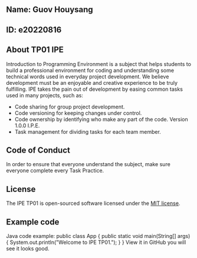 ## Name: Guov Houysang
## ID: e20220816

## About TP01 IPE
Introduction to Programming Environment is a subject that helps students to build a professional environment for coding and understanding some technical words used in everyday project development. We believe development must be an enjoyable and creative experience to be truly fulfilling. IPE takes the pain out of development by easing common tasks used in many projects, such as:
- Code sharing for group project development.
- Code versioning for keeping changes under control.
- Code ownership by identifying who make any part of the code.
Version 1.0.0 I.P.E.
- Task management for dividing tasks for each team member.
## Code of Conduct
In order to ensure that everyone understand the subject, make sure everyone complete every Task Practice.
## License
The IPE TP01 is open-sourced software licensed under the [MIT license](https://opensource.org/licenses/MIT).
## Example code
Java code example:
public class App {
public static void main(String[] args) {
System.out.println("Welcome to IPE TP01.");
}
}
View it in GitHub you will see it looks good.
